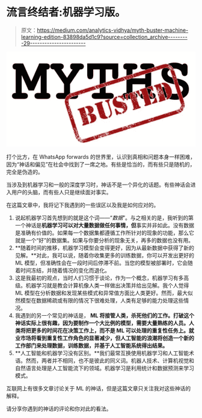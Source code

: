# 流言终结者:机器学习版。

> 原文：<https://medium.com/analytics-vidhya/myth-buster-machine-learning-edition-83898da5d1c9?source=collection_archive---------29----------------------->

![](img/ce2875aafc042c19c044f553111b022f.png)

打个比方，在 WhatsApp forwards 的世界里，认识到真相和问题本身一样困难，因为“神话和偏见”在社会中找到了一席之地。有些是恰当的，而有些只是随机的，完全是伪造的。

当涉及到机器学习和一般的深度学习时，神话不是一个异化的话题。有些神话会进入用户的头脑，而有些人只是继续面对事实。

在这篇文章中，我将记下我遇到的一些误区以及我是如何应对的。

1.  说起机器学习首先想到的就是这个词——“*数据*”。与之相关的是，我听到的第一个神话是**机器学习可以对大量数据做任何事情，但**事实并非如此。没有数据是准确有价值的。如果每一个数据集都遵循工作所针对的现象的功能，那么它就是一个“好”的数据集。如果与你要分析的现象无关，再多的数据也没有用。
2.  **随着时间的推移，机器学习模型会变得更好，因为从最新数据中获得了新的见解。**对此，我可以说，随着你收集更多的训练数据，你可以开发出更好的 ML 模型，但准确性会在一段时间后停滞不前。当您的模型被部署时，它会随着时间冻结，并随着情况的变化而退化。
3.  这是我最初的观点，当时人们习惯于谈论，作为一个概念，机器学习有多高级。机器学习就是教会计算机像人类一样做出决策并给出见解。我个人觉得 ML 模型在分析数据和发现某些模式和异常值方面比人类更好。然而，最大似然模型在数据稀疏或有限的情况下很难处理，人类有足够的能力处理这些情况。
4.  我遇到的另一个常见的神话是， **ML 将接管人类，杀死他们的工作。打破这个神话实际上很有趣，因为要制作一个大比例的模型，需要大量熟练的人员。人类将把更多的时间花在决策工作上，而不是 ML 可以处理的重复性任务上。就业市场将看到重复性工作角色的显著减少，但人工智能的浪潮将创造一个新的工作部门来处理数据，训练数据，并基于人工智能系统得出结果。**
5.  **人工智能和机器学习没有区别。**我们最常互换使用机器学习和人工智能术语。然而，两者并不相同，也不是彼此的同义词。机器人技术、计算机视觉和自然语言处理是人工智能流下的领域。机器学习是利用统计和数据预测来学习模式。

互联网上有很多文章讨论关于 ML 的神话，但是这篇文章只关注我对这些神话的解释。

请分享你遇到的神话的评论和你对此的看法。
